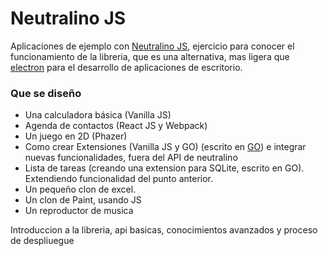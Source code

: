 # Neutralino JS

Aplicaciones de ejemplo con [Neutralino JS](https://neutralino.js.org/), ejercicio para conocer el funcionamiento
de la libreria, que es una alternativa, mas ligera que [electron](https://electronjs.org) para el desarrollo
de aplicaciones de escritorio.

### Que se diseño 
- Una calculadora básica (Vanilla JS)
- Agenda de contactos (React JS y Webpack)
- Un juego en 2D (Phazer)
- Como crear Extensiones (Vanilla JS y GO) (escrito en [GO](https://go.dev)) e integrar nuevas funcionalidades, fuera del API de neutralino
- Lista de tareas (creando una extension para SQLite, escrito en GO). Extendiendo funcionalidad del punto anterior.
- Un pequeño clon de excel.
- Un clon de Paint, usando JS
- Un reproductor de musica

Introduccion a la libreria, api basicas, conocimientos avanzados 
y proceso de despliuegue
